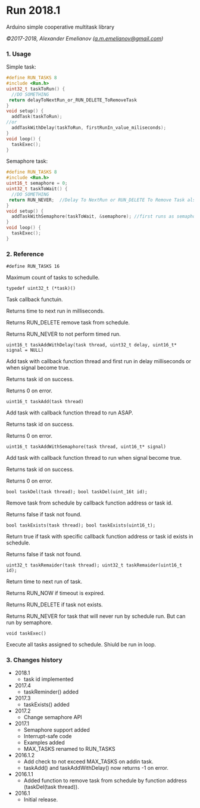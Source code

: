 # Run 2018.1

Arduino simple cooperative multitask library

*&copy;2017-2018, Alexander Emelianov (a.m.emelianov@gmail.com)*

### 1. Usage

Simple task:

```c
#define RUN_TASKS 8
#include <Run.h>
uint32_t taskToRun() {
  //DO SOMETHING
 return delayToNextRun_or_RUN_DELETE_ToRemoveTask
}
void setup() {
  addTask(taskToRun);
//or
  addTaskWithDelay(taskToRun, firstRunIn_value_miliseconds);
}
void loop() {
  taskExec();
}
```

Semaphore task:

```c
#define RUN_TASKS 8
#include <Run.h>
uint16_t semaphore = 0;
uint32_t taskToWait() {
  //DO SOMETHING
 return RUN_NEVER;	//Delay To NextRun or RUN_DELETE To Remove Task also supported
}
void setup() {
  addTaskWithSemaphore(taskToWait, &semaphore);	//first runs as semaphore become non-zerro
}
void loop() {
  taskExec();
}
```

### 2. Reference
`#define RUN_TASKS 16`

Maximum count of tasks to schedulle.

`typedef uint32_t (*task)()`

Task callback functuin.

Returns time to next run in milliseconds.

Returns RUN_DELETE remove task from schedule.

Returns RUN_NEVER to not perform timed run.

`uint16_t taskAddWithDelay(task thread, uint32_t delay, uint16_t* signal = NULL)`

Add task with callback function thread and first run in delay milliseconds or when signal become true.

Returns task id on success.

Returns 0 on error.

`uint16_t taskAdd(task thread)`

Add task with callback function thread to run ASAP.

Returns task id on success.

Returns 0 on error.

`uint16_t taskAddWithSemaphore(task thread, uint16_t* signal)`

Add task with callback function thread to run when signal become true.

Returns task id on success.

Returns 0 on error.

`
bool taskDel(task thread);
bool taskDel(uint_16t id);
`

Remove task from schedule by callback function address or task id.

Returns false if task not found.

`
bool taskExists(task thread);
bool taskExists(uint16_t);
`

Return true if task with specific callback function address or task id exists in schedule.

Returns false if task not found.

`
uint32_t taskRemaider(task thread);
uint32_t taskRemaider(uint16_t id);
`

Return time to next run of task.

Returns RUN_NOW  if timeout is expired.

Returns RUN_DELETE if task not exists.

Returns RUN_NEVER for task that will never run by schedule run. But can run by semaphore.

`void taskExec()`

Execute all tasks assigned to schedule. Shiuld be run in loop.

### 3. Changes history
* 2018.1
  * task id implemented
* 2017.4
  * taskReminder() added
* 2017.3
  * taskExists() added
* 2017.2
  * Change semaphore API
* 2017.1
  * Semaphore support added
  * Interrupt-safe code
  * Examples added
  * MAX_TASKS renamed to RUN_TASKS
* 2016.1.2
  * Add check to not exceed MAX_TASKS on addin task.
  * taskAdd() and taskAddWithDelay() now returns -1 on error.
* 2016.1.1
  * Added function to remove task from schedule by function address (taskDel(task thread)).
* 2016.1
  * Initial release.
